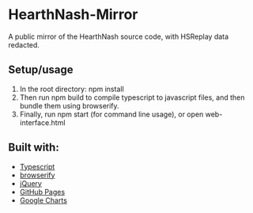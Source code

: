 # HearthNash-Mirror
A public mirror of the HearthNash source code, with HSReplay data redacted.

## Setup/usage
1. In the root directory: npm install
2. Then run npm build to compile typescript to javascript files, and then bundle them using browserify.
3. Finally, run npm start (for command line usage), or open web-interface.html


## Built with:
* [Typescript](https://www.typescriptlang.org/index.html)
* [browserify](http://browserify.org/)
* [jQuery](https://jquery.com/)
* [GitHub Pages](https://pages.github.com/)
* [Google Charts](https://developers.google.com/chart)